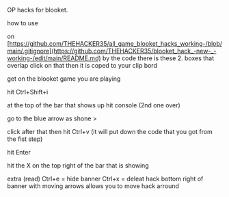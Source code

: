 OP hacks for blooket.

how to use

on [https://github.com/THEHACKER35/all_game_blooket_hacks_working-/blob/main/.gitignore](https://github.com/THEHACKER35/blooket_hack_-new-_-working-/edit/main/README.md) by the code there is these 2. boxes that overlap click on that then it is coped to your clip bord

get on the blooket game you are playing

hit Ctrl+Shift+i

at the top of the bar that shows up hit console (2nd one over)

go to the blue arrow as shone >

click after that then hit Ctrl+v (it will put down the code that you got from the fist step)

hit Enter

hit the X on the top right of the bar that is showing

extra (read) Ctrl+e = hide banner Ctrl+x = deleat hack bottom right of banner with moving arrows allows you to move hack arround
